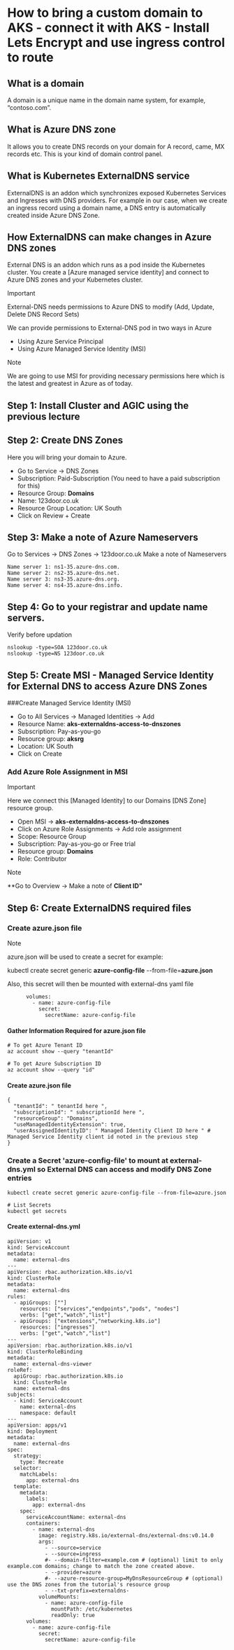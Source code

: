 # How to bring a custom domain to AKS - connect it with AKS - Install Lets Encrypt and use ingress control to route

## What is a domain
A domain is a unique name in the domain name system, for example, “contoso.com”.

## What is Azure DNS zone
It allows you to create DNS records on your domain for A record, came, MX records etc.
This is your kind of domain control panel.

## What is Kubernetes ExternalDNS service
ExternalDNS is an addon which synchronizes exposed Kubernetes Services and Ingresses with DNS providers.
For example in our case, when we create an ingress record using a domain name, a DNS entry is automatically created inside Azure DNS Zone.

## How ExternalDNS can make changes in Azure DNS zones
External DNS is an addon which runs as a pod inside the Kubernetes cluster. You create a [Azure managed service identity] and connect to Azure DNS zones and your Kubernetes cluster.

> [!Important]
> External-DNS needs permissions to Azure DNS to modify (Add, Update, Delete DNS Record Sets)
>
> We can provide permissions to External-DNS pod in two ways in Azure
>
> * Using Azure Service Principal
> * Using Azure Managed Service Identity (MSI)

> [!Note]
> We are going to use MSI for providing necessary permissions here which is the latest and greatest in Azure as of today.
>
## Step 1: Install Cluster and AGIC using the previous lecture

## Step 2: Create DNS Zones
Here you will bring your domain to Azure.

* Go to Service -> DNS Zones
* Subscription: Paid-Subscription (You need to have a paid subscription for this)
* Resource Group: **Domains**
* Name: 123door.co.uk
* Resource Group Location: UK South
* Click on Review + Create

## Step 3: Make a note of Azure Nameservers
Go to Services -> DNS Zones -> 123door.co.uk
Make a note of Nameservers
```
Name server 1: ns1-35.azure-dns.com.
Name server 2: ns2-35.azure-dns.net.
Name server 3: ns3-35.azure-dns.org.
Name server 4: ns4-35.azure-dns.info.

```

## Step 4: Go to your registrar and update name servers.
Verify before updation
```
nslookup -type=SOA 123door.co.uk
nslookup -type=NS 123door.co.uk
```

## Step 5: Create MSI - Managed Service Identity for External DNS to access Azure DNS Zones
###Create Managed Service Identity (MSI)
* Go to All Services -> Managed Identities -> Add
* Resource Name: **aks-externaldns-access-to-dnszones**
* Subscription: Pay-as-you-go
* Resource group: **aksrg**
* Location: UK South
* Click on Create
  
### Add Azure Role Assignment in MSI
> [!Important]
> Here we connect this [Managed Identity] to our Domains [DNS Zone] resource group.

* Open MSI -> **aks-externaldns-access-to-dnszones**
* Click on Azure Role Assignments -> Add role assignment
* Scope: Resource Group
* Subscription: Pay-as-you-go or Free trial
* Resource group: **Domains**
* Role: Contributor

> [!Note]
> **Go to Overview -> Make a note of **Client ID"**

## Step 6: Create ExternalDNS required files
### Create azure.json file
> [!Note]
> azure.json will be used to create a secret for example:
> 
> kubectl create secret generic **azure-config-file** --from-file=**azure.json**
> 
> Also, this secret will then be mounted with external-dns yaml file
```
      volumes:
        - name: azure-config-file
          secret:
            secretName: azure-config-file
```
#### Gather Information Required for azure.json file
```
# To get Azure Tenant ID
az account show --query "tenantId"

# To get Azure Subscription ID
az account show --query "id"
```
#### Create azure.json file
```
{
  "tenantId": " tenantId here ",
  "subscriptionId": " subscriptionId here ",
  "resourceGroup": "Domains", 
  "useManagedIdentityExtension": true,
  "userAssignedIdentityID": " Managed Identity Client ID here " # Managed Service Identity client id noted in the previous step
}
```
### Create a Secret 'azure-config-file' to mount at external-dns.yml so External DNS can access and modify DNS Zone entries
```
kubectl create secret generic azure-config-file --from-file=azure.json

# List Secrets
kubectl get secrets
```

#### Create external-dns.yml
```
apiVersion: v1
kind: ServiceAccount
metadata:
  name: external-dns
---
apiVersion: rbac.authorization.k8s.io/v1
kind: ClusterRole
metadata:
  name: external-dns
rules:
  - apiGroups: [""]
    resources: ["services","endpoints","pods", "nodes"]
    verbs: ["get","watch","list"]
  - apiGroups: ["extensions","networking.k8s.io"]
    resources: ["ingresses"]
    verbs: ["get","watch","list"]
---
apiVersion: rbac.authorization.k8s.io/v1
kind: ClusterRoleBinding
metadata:
  name: external-dns-viewer
roleRef:
  apiGroup: rbac.authorization.k8s.io
  kind: ClusterRole
  name: external-dns
subjects:
  - kind: ServiceAccount
    name: external-dns
    namespace: default
---
apiVersion: apps/v1
kind: Deployment
metadata:
  name: external-dns
spec:
  strategy:
    type: Recreate
  selector:
    matchLabels:
      app: external-dns
  template:
    metadata:
      labels:
        app: external-dns
    spec:
      serviceAccountName: external-dns
      containers:
        - name: external-dns
          image: registry.k8s.io/external-dns/external-dns:v0.14.0
          args:
            - --source=service
            - --source=ingress
            #- --domain-filter=example.com # (optional) limit to only example.com domains; change to match the zone created above.
            - --provider=azure
            #- --azure-resource-group=MyDnsResourceGroup # (optional) use the DNS zones from the tutorial's resource group
            - --txt-prefix=externaldns-
          volumeMounts:
            - name: azure-config-file
              mountPath: /etc/kubernetes
              readOnly: true
      volumes:
        - name: azure-config-file
          secret:
            secretName: azure-config-file
```
